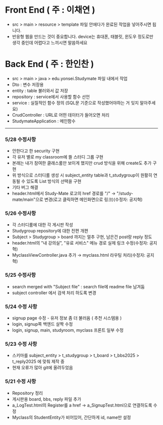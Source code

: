 # Front End ( 주 : 이채연 )
- src > main > resource > template 파일 안에다가 완료된 작업을 넣어주시면 됩니다.
- 반응형 웹을 만드는 것이 중요합니다. device는 휴대폰, 태블릿, 윈도우 정도로만 생각 중인데 어렵다고 느끼시면 말씀하세요

# Back End ( 주 : 한인찬 )
- src > main > java > edu.yonsei.Studymate 파일 내에서 작업
- Dto : 변수 저장용
- entity : table 불러와서 값 저장
- repository : service에서 사용할 함수 선언
- service : 실질적인 함수 정의 (SQL문 기준으로 작성했어야하는 거 잊지 말아주세요)
- CrudController : URL로 어떤 데이터가 들어오면 처리
- StudymateApplication : 메인함수
---

### 5/28 수정사항
- 안한다고 한 security 구현
- 각 유저 별로 my classroom에 뜰 스터디 그룹 구현
- 본래는 내가 참여한 클래스룸만 보이게 했지만 crud 방식을 위해 create도 추가 구현
- 위 방식으로 스터디룸 생성 시 subject_entity table과 t_studygroup이 원활히 연동될 수 있도록 List 방식의 선택을 구현 
- 기타 버그 해결
- header.html에서 Study-Mate 로고의 href 경로를 "/" → "/study-mate/main"으로 변경(로고 클릭하면 메인화면으로 링크)(수정자: 공지혁)

### 5/26 수정사항
- 각 스터디룸에 대한 각 게시판 작성
- Studygroup repository에 대한 전편 개편
- Subject > Studygroup > board 까지는 얼추 구현, 남은건 post랑 reply 정도
- header.html의 "내 강의실", "유료 서비스" 메뉴 경로 실제 링크 수정(수정자: 공지혁)
- MyclassViewController.java 추가 → myclass.html 라우팅 처리(수정자: 공지혁)

### 5/25 수정사항
- search merged with "Subject file" : search file에 readme file 남겨둠
- subject controller 에서 검색 처리 하도록 변경


### 5/24 수정 사항
- signup page 수정 - 유저 정보 좀 더 불러옴 ( 추천 시스템용 )
- login, signup쪽 백엔드 살짝 수정
- login, signup, main, studyroom, myclass 프론트 일부 수정

### 5/23 수정 사항
- 스키마를 subject_entity > t_studygroup > t_board > t_bbs2025 > t_reply2025 에 맞춰 제작 중
- 현재 오류가 많아 git에 올려두었음

### 5/21 수정 사항
- Repository 정리
- 게시판용 board, bbs, reply 파일 추가
- a_LogTest.html의 Register를 a href -> a_SignupTest.html으로 연결하도록 수정
- Myclass의 StudentEntity가 비어있어, 간단하게 id, name만 설정





